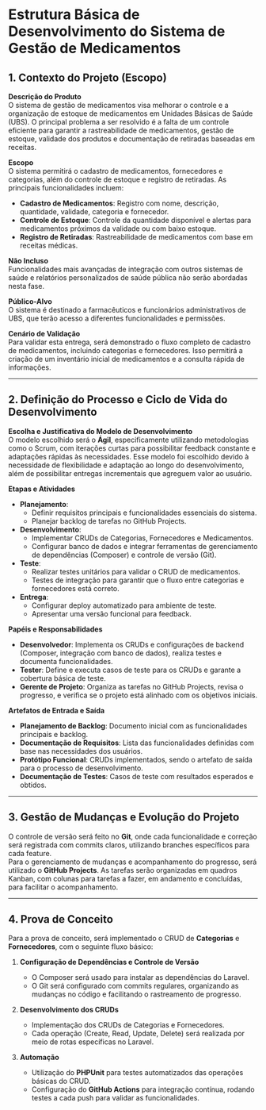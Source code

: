 # Estrutura Básica de Desenvolvimento do Sistema de Gestão de Medicamentos

## 1. Contexto do Projeto (Escopo)

**Descrição do Produto**  
O sistema de gestão de medicamentos visa melhorar o controle e a organização de estoque de medicamentos em Unidades Básicas de Saúde (UBS). O principal problema a ser resolvido é a falta de um controle eficiente para garantir a rastreabilidade de medicamentos, gestão de estoque, validade dos produtos e documentação de retiradas baseadas em receitas.

**Escopo**  
O sistema permitirá o cadastro de medicamentos, fornecedores e categorias, além do controle de estoque e registro de retiradas. As principais funcionalidades incluem:
- **Cadastro de Medicamentos**: Registro com nome, descrição, quantidade, validade, categoria e fornecedor.
- **Controle de Estoque**: Controle da quantidade disponível e alertas para medicamentos próximos da validade ou com baixo estoque.
- **Registro de Retiradas**: Rastreabilidade de medicamentos com base em receitas médicas.

**Não Incluso**  
Funcionalidades mais avançadas de integração com outros sistemas de saúde e relatórios personalizados de saúde pública não serão abordadas nesta fase.

**Público-Alvo**  
O sistema é destinado a farmacêuticos e funcionários administrativos de UBS, que terão acesso a diferentes funcionalidades e permissões.

**Cenário de Validação**  
Para validar esta entrega, será demonstrado o fluxo completo de cadastro de medicamentos, incluindo categorias e fornecedores. Isso permitirá a criação de um inventário inicial de medicamentos e a consulta rápida de informações.

---

## 2. Definição do Processo e Ciclo de Vida do Desenvolvimento

**Escolha e Justificativa do Modelo de Desenvolvimento**  
O modelo escolhido será o **Ágil**, especificamente utilizando metodologias como o Scrum, com iterações curtas para possibilitar feedback constante e adaptações rápidas às necessidades. Esse modelo foi escolhido devido à necessidade de flexibilidade e adaptação ao longo do desenvolvimento, além de possibilitar entregas incrementais que agreguem valor ao usuário.

**Etapas e Atividades**
- **Planejamento**: 
  - Definir requisitos principais e funcionalidades essenciais do sistema.
  - Planejar backlog de tarefas no GitHub Projects.
- **Desenvolvimento**: 
  - Implementar CRUDs de Categorias, Fornecedores e Medicamentos.
  - Configurar banco de dados e integrar ferramentas de gerenciamento de dependências (Composer) e controle de versão (Git).
- **Teste**: 
  - Realizar testes unitários para validar o CRUD de medicamentos.
  - Testes de integração para garantir que o fluxo entre categorias e fornecedores está correto.
- **Entrega**: 
  - Configurar deploy automatizado para ambiente de teste.
  - Apresentar uma versão funcional para feedback.

**Papéis e Responsabilidades**  
- **Desenvolvedor**: Implementa os CRUDs e configurações de backend (Composer, integração com banco de dados), realiza testes e documenta funcionalidades.
- **Tester**: Define e executa casos de teste para os CRUDs e garante a cobertura básica de teste.
- **Gerente de Projeto**: Organiza as tarefas no GitHub Projects, revisa o progresso, e verifica se o projeto está alinhado com os objetivos iniciais.

**Artefatos de Entrada e Saída**  
- **Planejamento de Backlog**: Documento inicial com as funcionalidades principais e backlog.
- **Documentação de Requisitos**: Lista das funcionalidades definidas com base nas necessidades dos usuários.
- **Protótipo Funcional**: CRUDs implementados, sendo o artefato de saída para o processo de desenvolvimento.
- **Documentação de Testes**: Casos de teste com resultados esperados e obtidos.

---

## 3. Gestão de Mudanças e Evolução do Projeto

O controle de versão será feito no **Git**, onde cada funcionalidade e correção será registrada com commits claros, utilizando branches específicos para cada feature.  
Para o gerenciamento de mudanças e acompanhamento do progresso, será utilizado o **GitHub Projects**. As tarefas serão organizadas em quadros Kanban, com colunas para tarefas a fazer, em andamento e concluídas, para facilitar o acompanhamento. 

---

## 4. Prova de Conceito

Para a prova de conceito, será implementado o CRUD de **Categorias** e **Fornecedores**, com o seguinte fluxo básico:

1. **Configuração de Dependências e Controle de Versão**  
   - O Composer será usado para instalar as dependências do Laravel.
   - O Git será configurado com commits regulares, organizando as mudanças no código e facilitando o rastreamento de progresso.

2. **Desenvolvimento dos CRUDs**  
   - Implementação dos CRUDs de Categorias e Fornecedores.
   - Cada operação (Create, Read, Update, Delete) será realizada por meio de rotas específicas no Laravel.

3. **Automação**  
   - Utilização do **PHPUnit** para testes automatizados das operações básicas do CRUD.
   - Configuração do **GitHub Actions** para integração contínua, rodando testes a cada push para validar as funcionalidades.


